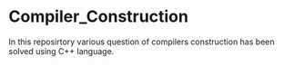 # Compiler_Construction
In this reposirtory various question of compilers construction has been solved using C++ language.
